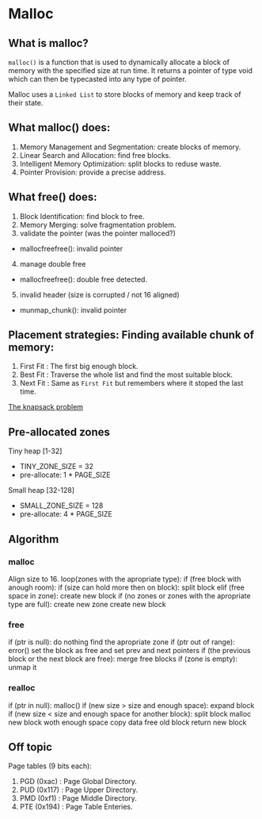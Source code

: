 # Malloc

## What is malloc?

`malloc()` is a function that is used to dynamically allocate a block of memory with the specified size at run time. It returns a pointer of type void which can then be typecasted into any type of pointer.

Malloc uses a `Linked List` to store blocks of memory and keep track of their state.

## What malloc() does:

1. Memory Management and Segmentation: create blocks of memory.
2. Linear Search and Allocation: find free blocks.
3. Intelligent Memory Optimization: split blocks to reduse waste.
4. Pointer Provision: provide a precise address.

## What free() does:

1. Block Identification: find block to free.
2. Memory Merging: solve fragmentation problem.
3. validate the pointer (was the pointer malloced?)
  * mallocfreefree(): invalid pointer
4. manage double free
  * mallocfreefree(): double free detected.
5. invalid header (size is corrupted / not 16 aligned)
  * munmap_chunk(): invalid pointer


## Placement strategies: Finding available chunk of memory:

1. First Fit : The first big enough block.
2. Best Fit  : Traverse the whole list and find the most suitable block.
3. Next Fit  : Same as `First Fit` but remembers where it stoped the last time.

[The knapsack problem](https://en.wikipedia.org/wiki/Knapsack_problem)


## Pre-allocated zones

Tiny heap [1-32]

* TINY_ZONE_SIZE  = 32
* pre-allocate: 1 * PAGE_SIZE

Small heap [32-128]

* SMALL_ZONE_SIZE = 128
* pre-allocate: 4 * PAGE_SIZE

## Algorithm

### malloc

Align size to 16.
loop(zones with the apropriate type):
	if (free block with anough room):
		if (size can hold more then on block):
			split block
	elif (free space in zone): create new block
if (no zones or zones with the apropriate type are full):
	create new zone
	create new block

### free

if (ptr is null):
	do nothing
find the apropriate zone
if (ptr out of range):
	error()
set the block as free and set prev and next pointers
if (the previous block or the next block are free):
	merge free blocks
if (zone is empty):
	unmap it

### realloc

if (ptr in null):
	malloc()
if (new size > size and enough space):
	expand block
if (new size < size and enough space for another block):
	split block
malloc new block woth enough space
copy data
free old block
return new block

## Off topic

Page tables (9 bits each):

1. PGD (0xac)  : Page Global Directory.
2. PUD (0x117) : Page Upper Directory.
3. PMD (0xf1)  : Page Middle Directory.
4. PTE (0x194) : Page Table Enteries.
